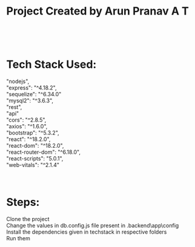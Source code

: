 # Project Created by Arun Pranav A T<br><br><br>
# Tech Stack Used:<br>
"nodejs",<br>
"express": "^4.18.2",<br>
"sequelize": "^6.34.0"<br>
"mysql2": "^3.6.3",<br>
"rest",<br>
"api"<br>
"cors": "^2.8.5",<br>
"axios": "^1.6.0",<br>
"bootstrap": "^5.3.2",<br>
"react": "^18.2.0",<br>
"react-dom": "^18.2.0",<br>
"react-router-dom": "^6.18.0",<br>
"react-scripts": "5.0.1",<br>
"web-vitals": "^2.1.4"<br><br><br>
# Steps:<br>  
Clone the project<br>
Change the values in db.config.js file present in .backend\app\config<br>
Install the dependencies given in techstack in respective folders<br>
Run them<br>

    